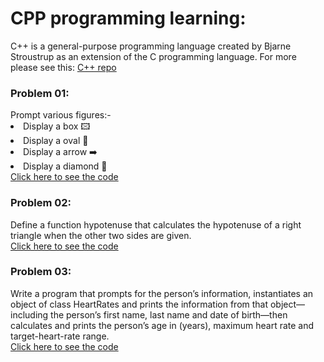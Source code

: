 # CPP programming learning:
 C++ is a general-purpose programming language created by Bjarne Stroustrup as an extension of the C programming language.
 For more please see this:
 <a href="https://github.com/Abhisooraj/CPP-Programming">C++ repo</a>
 
<h3> Problem 01: </h3> 
Prompt various figures:-
<li> Display a box 🖾</li>
<li> Display a oval 🥚</li>
<li> Display a arrow ➡️ </li>
<li> Display a diamond 💎 </li>
<a href="https://github.com/Abhisooraj/Daily_Coding/tree/master/CPP/Prompt%20figures">Click here to see the code</a>

<h3> Problem 02: </h3> 
Define a function hypotenuse that calculates the hypotenuse of a right triangle when the other two sides are given.<br/>
<a href="https://github.com/Abhisooraj/Daily_Coding/tree/master/CPP/Hypotenuse_of_triangle">Click here to see the code</a>

<h3> Problem 03: </h3> 
Write a program that prompts for the person’s information, instantiates an object of class HeartRates and prints the information from that object—including the person’s
first name, last name and date of birth—then calculates and prints the person’s age in (years), maximum heart rate and target-heart-rate range.<br/>
<a href="https://github.com/Abhisooraj/Daily_Coding/tree/master/CPP/Heartrates">Click here to see the code</a>
